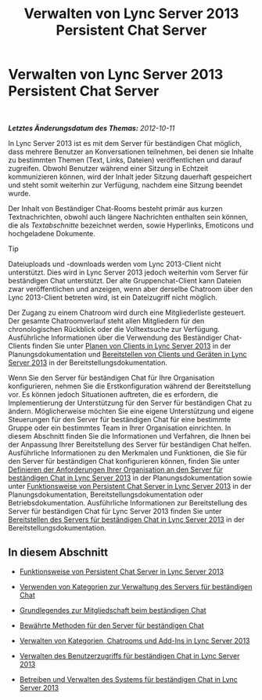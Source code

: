 ﻿---
title: Verwalten von Lync Server 2013 Persistent Chat Server
TOCTitle: Verwalten von Lync Server 2013 Persistent Chat Server
ms:assetid: 82befdc6-5d32-45f1-bfd7-aaedffed1ab8
ms:mtpsurl: https://technet.microsoft.com/de-de/library/Gg398657(v=OCS.15)
ms:contentKeyID: 49294594
ms.date: 05/19/2016
mtps_version: v=OCS.15
ms.translationtype: HT
---

# Verwalten von Lync Server 2013 Persistent Chat Server

 

_**Letztes Änderungsdatum des Themas:** 2012-10-11_

In Lync Server 2013 ist es mit dem Server für beständigen Chat möglich, dass mehrere Benutzer an Konversationen teilnehmen, bei denen sie Inhalte zu bestimmten Themen (Text, Links, Dateien) veröffentlichen und darauf zugreifen. Obwohl Benutzer während einer Sitzung in Echtzeit kommunizieren können, wird der Inhalt jeder Sitzung dauerhaft gespeichert und steht somit weiterhin zur Verfügung, nachdem eine Sitzung beendet wurde.

Der Inhalt von Beständiger Chat-Rooms besteht primär aus kurzen Textnachrichten, obwohl auch längere Nachrichten enthalten sein können, die als *Textabschnitte* bezeichnet werden, sowie Hyperlinks, Emoticons und hochgeladene Dokumente.


> [!TIP]
> Dateiuploads und -downloads werden vom Lync 2013-Client nicht unterstützt. Dies wird in Lync Server 2013 jedoch weiterhin vom Server für beständigen Chat unterstützt. Der alte Gruppenchat-Client kann Dateien zwar veröffentlichen und anzeigen, wenn aber derselbe Chatroom über den Lync 2013-Client betreten wird, ist ein Dateizugriff nicht möglich.



Der Zugang zu einem Chatroom wird durch eine Mitgliederliste gesteuert. Der gesamte Chatroomverlauf steht allen Mitgliedern für den chronologischen Rückblick oder die Volltextsuche zur Verfügung. Ausführliche Informationen über die Verwendung des Beständiger Chat-Clients finden Sie unter [Planen von Clients in Lync Server 2013](lync-server-2013-planning-for-clients.md) in der Planungsdokumentation und [Bereitstellen von Clients und Geräten in Lync Server 2013](lync-server-2013-deploying-clients-and-devices.md) in der Bereitstellungsdokumentation.

Wenn Sie den Server für beständigen Chat für Ihre Organisation konfigurieren, nehmen Sie die Erstkonfiguration während der Bereitstellung vor. Es können jedoch Situationen auftreten, die es erfordern, die Implementierung der Unterstützung für den Server für beständigen Chat zu ändern. Möglicherweise möchten Sie eine eigene Unterstützung und eigene Steuerungen für den Server für beständigen Chat für eine bestimmte Gruppe oder ein bestimmtes Team in Ihrer Organisation einrichten. In diesem Abschnitt finden Sie die Informationen und Verfahren, die Ihnen bei der Anpassung Ihrer Bereitstellung des Server für beständigen Chat helfen. Ausführliche Informationen zu den Merkmalen und Funktionen, die Sie für den Server für beständigen Chat konfigurieren können, finden Sie unter [Definieren der Anforderungen Ihrer Organisation an den Server für beständigen Chat in Lync Server 2013](lync-server-2013-defining-your-requirements-for-persistent-chat-server.md) in der Planungsdokumentation sowie unter [Funktionsweise von Persistent Chat Server in Lync Server 2013](lync-server-2013-how-persistent-chat-server-works.md) in der Planungsdokumentation, Bereitstellungsdokumentation oder Betriebsdokumentation. Ausführliche Informationen zur Bereitstellung des Server für beständigen Chat für Lync Server 2013 finden Sie unter [Bereitstellen des Servers für beständigen Chat in Lync Server 2013](lync-server-2013-deploying-persistent-chat-server.md) in der Bereitstellungsdokumentation.

## In diesem Abschnitt

  - [Funktionsweise von Persistent Chat Server in Lync Server 2013](lync-server-2013-how-persistent-chat-server-works.md)

  - [Verwenden von Kategorien zur Verwaltung des Servers für beständigen Chat](using-categories-to-administer-persistent-chat-server.md)

  - [Grundlegendes zur Mitgliedschaft beim beständigen Chat](understanding-persistent-chat-membership.md)

  - [Bewährte Methoden für den Server für beständigen Chat](persistent-chat-server-best-practices.md)

  - [Verwalten von Kategorien, Chatrooms und Add-Ins in Lync Server 2013](lync-server-2013-managing-categories-rooms-and-add-ins.md)

  - [Verwalten des Benutzerzugriffs für beständigen Chat in Lync Server 2013](lync-server-2013-managing-persistent-chat-user-access.md)

  - [Betreiben und Verwalten des Systems für beständigen Chat in Lync Server 2013](lync-server-2013-operating-and-maintaining-the-persistent-chat-system.md)

